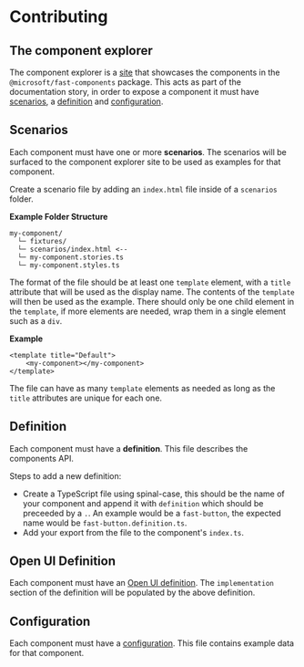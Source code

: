 # Contributing

## The component explorer

The component explorer is a [site](https://explore.fast.design) that showcases the components in the `@microsoft/fast-components` package. This acts as part of the documentation story, in order to expose a component it must have [scenarios](#scenarios), a [definition](#definition) and [configuration](#configuration).

## Scenarios

Each component must have one or more **scenarios**. The scenarios will be surfaced to the component explorer site to be used as examples for that component.

Create a scenario file by adding an `index.html` file inside of a `scenarios` folder.

__Example Folder Structure__
```
my-component/
  └─ fixtures/
  └─ scenarios/index.html <--
  └─ my-component.stories.ts
  └─ my-component.styles.ts
```

The format of the file should be at least one `template` element, with a `title` attribute that will be used as the display name. The contents of the `template` will then be used as the example. There should only be one child element in the `template`, if more elements are needed, wrap them in a single element such as a `div`.

__Example__
```
<template title="Default">
    <my-component></my-component>
</template>
```

The file can have as many `template` elements as needed as long as the `title` attributes are unique for each one.

## Definition

Each component must have a **definition**. This file describes the components API.

Steps to add a new definition:
- Create a TypeScript file using spinal-case, this should be the name of your component and append it with `definition` which should be preceeded by a `.`. An example would be a `fast-button`, the expected name would be `fast-button.definition.ts`.
- Add your export from the file to the component's `index.ts`.

## Open UI Definition

Each component must have an [Open UI definition](https://github.com/microsoft/fast/blob/master/packages/web-components/fast-components/src/__test__/component.schema.json). The `implementation` section of the definition will be populated by the above definition.

## Configuration

Each component must have a [configuration](https://github.com/microsoft/fast/tree/master/sites/fast-component-explorer/app/fast-components/configs/README.md). This file contains example data for that component.
